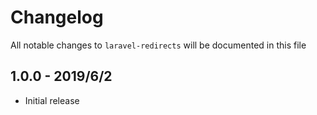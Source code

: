 # Changelog

All notable changes to `laravel-redirects` will be documented in this file  

## 1.0.0 - 2019/6/2

- Initial release